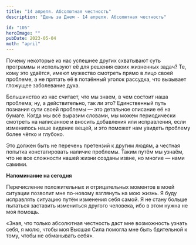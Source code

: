 ```yaml
---
title: "14 апреля. Абсолютная честность"
description: "День за Днем - 14 апреля. Абсолютная честность"

id: "105"
heroImage: ""
pubDate: 2023-05-04
moth: "april"
---
```


Почему некоторые из нас успешнее других схватывают суть программы и используют
её для решения своих жизненных задач? Те, кому это удаётся, имеют мужество
смотреть прямо в лицо своей проблеме, а не прятать её в потаённый уголок
рассудка, что вызывает гложущее заболевание духа.

Большинство из нас считает, что мы знаем, в чем состоит наша проблема; ну, а
действительно, так ли это? Единственный путь познания сути своей проблемы —
это детальное описание её на бумаге. Когда мы всё выразим словами, мы можем
периодически смотреть на написанное и вносить добавления или исправления, если
изменилось наше видение вещей, и это поможет нам увидеть проблему более чётко
и глубоко.

Это должен быть не перечень претензий к другим людям, а честная попытка
констатировать наличие проблемы. Таким путём мы узнаём, что не все сложности
нашей жизни созданы извне, но многие — нами самими.

**Напоминание на сегодня**

Перечисление положительных и отрицательных моментов в моей ситуации позволит
мне по-новому взглянуть на мою жизнь. Я буду исправлять ситуацию путём
изменения себя самой. Я не стану больше пытаться заставить измениться другого
человека, ибо в этом нужна не моя помощь.

«Зная, что только абсолютная честность даст мне возможность узнать себя, я
молю, чтобы моя Высшая Сила помогла мне быть бдительной к тому, чтобы не
обманывать себя».
